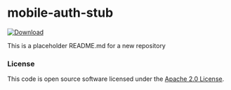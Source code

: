 
# mobile-auth-stub

 [ ![Download](https://api.bintray.com/packages/hmrc/releases/mobile-auth-stub/images/download.svg) ](https://bintray.com/hmrc/releases/mobile-auth-stub/_latestVersion)

This is a placeholder README.md for a new repository

### License

This code is open source software licensed under the [Apache 2.0 License]("http://www.apache.org/licenses/LICENSE-2.0.html").

